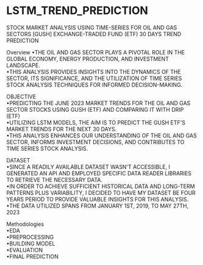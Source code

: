 # LSTM_TREND_PREDICTION  
 STOCK MARKET ANALYSIS USING TIME-SERIES  FOR OIL AND GAS SECTORS [GUSH] EXCHANGE-TRADED FUND (ETF) 30 DAYS TREND PREDICTION  
 
Overview
•THE OIL AND GAS SECTOR PLAYS A PIVOTAL ROLE IN THE GLOBAL ECONOMY, ENERGY PRODUCTION, AND INVESTMENT LANDSCAPE.  
•THIS ANALYSIS PROVIDES INSIGHTS INTO THE DYNAMICS OF THE SECTOR, ITS SIGNIFICANCE, AND THE UTILIZATION OF TIME SERIES STOCK ANALYSIS TECHNIQUES FOR INFORMED DECISION-MAKING.  

OBJECTIVE  
•PREDICTING THE JUNE 2023 MARKET TRENDS FOR THE OIL AND GAS SECTOR STOCKS USING GUSH (ETF) AND COMPARING IT WITH DRIP (ETF)  
•UTILIZING LSTM MODELS, THE AIM IS TO PREDICT THE GUSH ETF'S MARKET TRENDS FOR THE NEXT 30 DAYS.  
•THIS ANALYSIS ENHANCES OUR UNDERSTANDING OF THE OIL AND GAS SECTOR, INFORMS INVESTMENT DECISIONS, AND CONTRIBUTES TO TIME SERIES STOCK ANALYSIS.  

DATASET  
•SINCE A READILY AVAILABLE DATASET WASN'T ACCESSIBLE, I GENERATED AN API AND EMPLOYED SPECIFIC DATA READER LIBRARIES TO RETRIEVE THE NECESSARY DATA.  
•IN ORDER TO ACHIEVE SUFFICIENT HISTORICAL DATA AND LONG-TERM PATTERNS PLUS VARIABILITY, I DECIDED TO HAVE MY DATASET BE FOUR YEARS PERIOD TO PROVIDE VALUABLE INSIGHTS FOR THIS ANALYSIS.  
•THE DATA UTILIZED SPANS FROM JANUARY 1ST, 2019, TO MAY 27TH, 2023  

Methodologies  
•EDA  
•PREPROCESSING  
•BUILDING MODEL  
•EVALUATION  
•FINAL PREDICTION  
